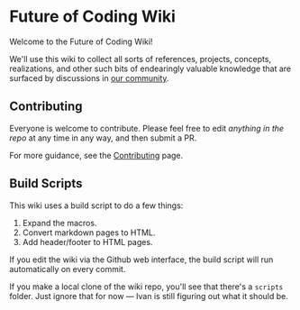 # Future of Coding Wiki

Welcome to the Future of Coding Wiki!

We'll use this wiki to collect all sorts of references, projects, concepts, realizations, and other such bits of endearingly valuable knowledge that are surfaced by discussions in [our community](https://futureofcoding.org/community).

## Contributing

Everyone is welcome to contribute. Please feel free to edit _anything in the repo_ at any time in any way, and then submit a PR.

For more guidance, see the [Contributing](https://wiki.futureofcoding.org/contributing) page.

## Build Scripts

This wiki uses a build script to do a few things:

1. Expand the macros.
2. Convert markdown pages to HTML.
3. Add header/footer to HTML pages.

If you edit the wiki via the Github web interface, the build script will run automatically on every commit.

If you make a local clone of the wiki repo, you'll see that there's a `scripts` folder. Just ignore that for now — Ivan is still figuring out what it should be.
